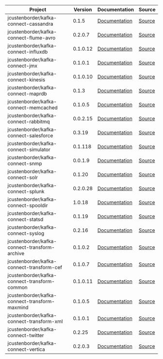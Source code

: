 | Project | Version | Documentation | Source |
|---------|---------|---------------|--------|
| jcustenborder/kafka-connect-cassandra | 0.1.5 | [Documentation](https://jcustenborder.github.io/kafka-connect-documentation/projects/kafka-connect-cassandra/connectors.html) | [Source](https://github.com/jcustenborder/kafka-connect-cassandra) |
| jcustenborder/kafka-connect-flume-avro | 0.2.0.7 | [Documentation](https://jcustenborder.github.io/kafka-connect-documentation/projects/kafka-connect-flume-avro/connectors.html) | [Source](https://github.com/jcustenborder/kafka-connect-flume-avro) |
| jcustenborder/kafka-connect-influxdb | 0.1.0.12 | [Documentation](https://jcustenborder.github.io/kafka-connect-documentation/projects/kafka-connect-influxdb/connectors.html) | [Source](https://github.com/jcustenborder/kafka-connect-influxdb) |
| jcustenborder/kafka-connect-jmx | 0.1.0.1 | [Documentation](https://jcustenborder.github.io/kafka-connect-documentation/projects/kafka-connect-jmx/connectors.html) | [Source](https://github.com/jcustenborder/kafka-connect-jmx) |
| jcustenborder/kafka-connect-kinesis | 0.1.0.10 | [Documentation](https://jcustenborder.github.io/kafka-connect-documentation/projects/kafka-connect-kinesis/connectors.html) | [Source](https://github.com/jcustenborder/kafka-connect-kinesis) |
| jcustenborder/kafka-connect-maprdb | 0.1.3 | [Documentation](https://jcustenborder.github.io/kafka-connect-documentation/projects/kafka-connect-maprdb/connectors.html) | [Source](https://github.com/jcustenborder/kafka-connect-maprdb) |
| jcustenborder/kafka-connect-memcached | 0.1.0.5 | [Documentation](https://jcustenborder.github.io/kafka-connect-documentation/projects/kafka-connect-memcached/connectors.html) | [Source](https://github.com/jcustenborder/kafka-connect-memcached) |
| jcustenborder/kafka-connect-rabbitmq | 0.0.2.15 | [Documentation](https://jcustenborder.github.io/kafka-connect-documentation/projects/kafka-connect-rabbitmq/connectors.html) | [Source](https://github.com/jcustenborder/kafka-connect-rabbitmq) |
| jcustenborder/kafka-connect-salesforce | 0.3.19 | [Documentation](https://jcustenborder.github.io/kafka-connect-documentation/projects/kafka-connect-salesforce/connectors.html) | [Source](https://github.com/jcustenborder/kafka-connect-salesforce) |
| jcustenborder/kafka-connect-simulator | 0.1.118 | [Documentation](https://jcustenborder.github.io/kafka-connect-documentation/projects/kafka-connect-simulator/connectors.html) | [Source](https://github.com/jcustenborder/kafka-connect-simulator) |
| jcustenborder/kafka-connect-snmp | 0.0.1.9 | [Documentation](https://jcustenborder.github.io/kafka-connect-documentation/projects/kafka-connect-snmp/connectors.html) | [Source](https://github.com/jcustenborder/kafka-connect-snmp) |
| jcustenborder/kafka-connect-solr | 0.1.20 | [Documentation](https://jcustenborder.github.io/kafka-connect-documentation/projects/kafka-connect-solr/connectors.html) | [Source](https://github.com/jcustenborder/kafka-connect-solr) |
| jcustenborder/kafka-connect-splunk | 0.2.0.28 | [Documentation](https://jcustenborder.github.io/kafka-connect-documentation/projects/kafka-connect-splunk/connectors.html) | [Source](https://github.com/jcustenborder/kafka-connect-splunk) |
| jcustenborder/kafka-connect-spooldir | 1.0.18 | [Documentation](https://jcustenborder.github.io/kafka-connect-documentation/projects/kafka-connect-spooldir/connectors.html) | [Source](https://github.com/jcustenborder/kafka-connect-spooldir) |
| jcustenborder/kafka-connect-statsd | 0.1.19 | [Documentation](https://jcustenborder.github.io/kafka-connect-documentation/projects/kafka-connect-statsd/connectors.html) | [Source](https://github.com/jcustenborder/kafka-connect-statsd) |
| jcustenborder/kafka-connect-syslog | 0.2.16 | [Documentation](https://jcustenborder.github.io/kafka-connect-documentation/projects/kafka-connect-syslog/connectors.html) | [Source](https://github.com/jcustenborder/kafka-connect-syslog) |
| jcustenborder/kafka-connect-transform-archive | 0.1.0.2 | [Documentation](https://jcustenborder.github.io/kafka-connect-documentation/projects/kafka-connect-transform-archive/transformations.html) | [Source](https://github.com/jcustenborder/kafka-connect-transform-archive) |
| jcustenborder/kafka-connect-transform-cef | 0.1.0.7 | [Documentation](https://jcustenborder.github.io/kafka-connect-documentation/projects/kafka-connect-transform-cef/transformations.html) | [Source](https://github.com/jcustenborder/kafka-connect-transform-cef) |
| jcustenborder/kafka-connect-transform-common | 0.1.0.11 | [Documentation](https://jcustenborder.github.io/kafka-connect-documentation/projects/kafka-connect-transform-common/transformations.html) | [Source](https://github.com/jcustenborder/kafka-connect-transform-common) |
| jcustenborder/kafka-connect-transform-maxmind | 0.1.0.5 | [Documentation](https://jcustenborder.github.io/kafka-connect-documentation/projects/kafka-connect-transform-maxmind/transformations.html) | [Source](https://github.com/jcustenborder/kafka-connect-transform-maxmind) |
| jcustenborder/kafka-connect-transform-xml | 0.1.0.1 | [Documentation](https://jcustenborder.github.io/kafka-connect-documentation/projects/kafka-connect-transform-xml/transformations.html) | [Source](https://github.com/jcustenborder/kafka-connect-transform-xml) |
| jcustenborder/kafka-connect-twitter | 0.2.25 | [Documentation](https://jcustenborder.github.io/kafka-connect-documentation/projects/kafka-connect-twitter/connectors.html) | [Source](https://github.com/jcustenborder/kafka-connect-twitter) |
| jcustenborder/kafka-connect-vertica | 0.2.0.3 | [Documentation](https://jcustenborder.github.io/kafka-connect-documentation/projects/kafka-connect-vertica/connectors.html) | [Source](https://github.com/jcustenborder/kafka-connect-vertica) |
